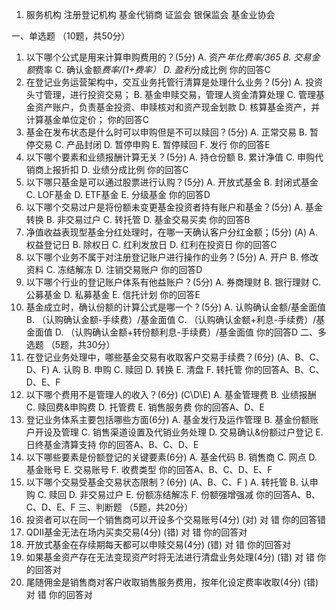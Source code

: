 1. 服务机构
注册登记机构
基金代销商
证监会
银保监会
基金业协会

一、单选题 （10题，共50分）
1. 以下哪个公式是用来计算申购费用的？(5分)
 A. 资产*年化费率/365
 B. 交易金额*费率
 C. 确认金额*费率/(1+费率）
 D. 盈利*分成比例
你的回答C 
2. 在登记业务运营架构中，交互业务托管行清算是处理什么业务？(5分)
 A. 投资头寸管理，进行投资交易；
 B. 基金申赎交易，管理人资金清算处理
 C. 管理基金资产账户，负责基金投资、申赎核对和资产现金划款
 D. 核算基金资产，并计算基金单位定价；
你的回答C 
3. 基金在发布状态是什么时可以申购但是不可以赎回？(5分)
 A. 正常交易
 B. 暂停交易
 C. 产品封闭
 D. 暂停申购
 E. 暂停赎回
 F. 发行
你的回答E 
4. 以下哪个要素和业绩报酬计算无关？(5分)
 A. 持仓份额
 B. 累计净值
 C. 申购代销商上报折扣
 D. 业绩分成比例
你的回答C 
5. 以下哪只基金是可以通过股票进行认购？(5分)
 A. 开放式基金
 B. 封闭式基金
 C. LOF基金
 D. ETF基金
 E. 分级基金
你的回答D 
6. 以下哪个交易过户是将份额未变更基金投资者持有账户和基金？(5分)
 A. 基金转换
 B. 非交易过户
 C. 转托管
 D. 基金交易买卖
你的回答B 
7. 净值收益表现型基金分红处理时，在哪一天确认客户分红金额；(5分)  (A)
 A. 权益登记日
 B. 除权日
 C. 红利发放日
 D. 红利在投资日
你的回答C 
8. 以下哪个业务不属于对注册登记账户进行操作的业务？(5分)
 A. 开户
 B. 修改资料
 C. 冻结解冻
 D. 注销交易账户
你的回答D 
9. 以下哪个行业的登记账户体系有他益账户？(5分)
 A. 券商理财
 B. 银行理财
 C. 公募基金
 D. 私募基金
 E. 信托计划
你的回答E 
10. 基金成立时，确认份额的计算公式是哪一个？(5分)
 A. 认购确认金额/基金面值
 B. （认购确认金额-手续费）/基金面值
 C. （认购确认金额+利息-手续费）/基金面值
 D. （认购确认金额+转份额利息-手续费）/基金面值
你的回答D 
二、多选题 （5题，共30分）
1.  在登记业务处理中，哪些基金交易有收取客户交易手续费？(6分) (A、B、C、D、F)
 A. 认购
 B. 申购
 C. 赎回
 D. 转换
 E. 清盘
 F. 转托管
你的回答A、B、C、D、E、F 
1.  以下哪个费用不是管理人的收入？(6分)  (C\D\E)
 A. 基金管理费
 B. 业绩报酬
 C. 赎回费&申购费
 D. 托管费
 E. 销售服务费
你的回答A、D、E 
1.  登记业务体系主要包括哪些方面(6分)
 A. 基金发行及运作管理
 B. 基金份额账户开设及管理
 C. 销售渠道设置及代销业务处理
 D. 交易确认&份额过户登记
 E. 日终基金清算支持
你的回答A、B、C、D、E 
1.  以下哪些要素是份额登记的关键要素(6分)
 A. 基金代码
 B. 销售商
 C. 网点
 D. 基金账号
 E. 交易账号
 F. 收费类型
你的回答A、B、C、D、E、F 
1.  以下哪个交易受基金交易状态限制？(6分)  (A、B、C、F )
 A. 转托管
 B. 认申购
 C. 赎回
 D. 非交易过户
 E. 份额冻结解冻
 F. 份额强增强减
你的回答A、B、C、D、E、F 
三、判断题 （5题，共20分）
1.  投资者可以在同一个销售商可以开设多个交易账号(4分)  (对)
 对
 错
你的回答错 
1.  QDII基金无法在场内买卖交易(4分) (错)
 对
 错
你的回答对 
1.  开放式基金在存续期每天都可以申赎交易(4分)  (错)
 对
 错
你的回答对 
1.  如果基金资产存在无法变现资产时将无法进行清盘业务处理(4分)  (错)
 对
 错
你的回答对 
1.  尾随佣金是销售商对客户收取销售服务费用，按年化设定费率收取(4分) (错)
 对
 错
你的回答对 
